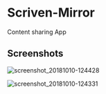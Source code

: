 # Scriven-Mirror
Content sharing App
## Screenshots
![screenshot_20181010-124428](https://user-images.githubusercontent.com/33291061/46719968-e12b5000-cc8c-11e8-83e1-d7ff3a89f71d.jpg)

![screenshot_20181010-124331](https://user-images.githubusercontent.com/33291061/46720038-04ee9600-cc8d-11e8-8c19-ba9a2dcbbdc4.jpg)
